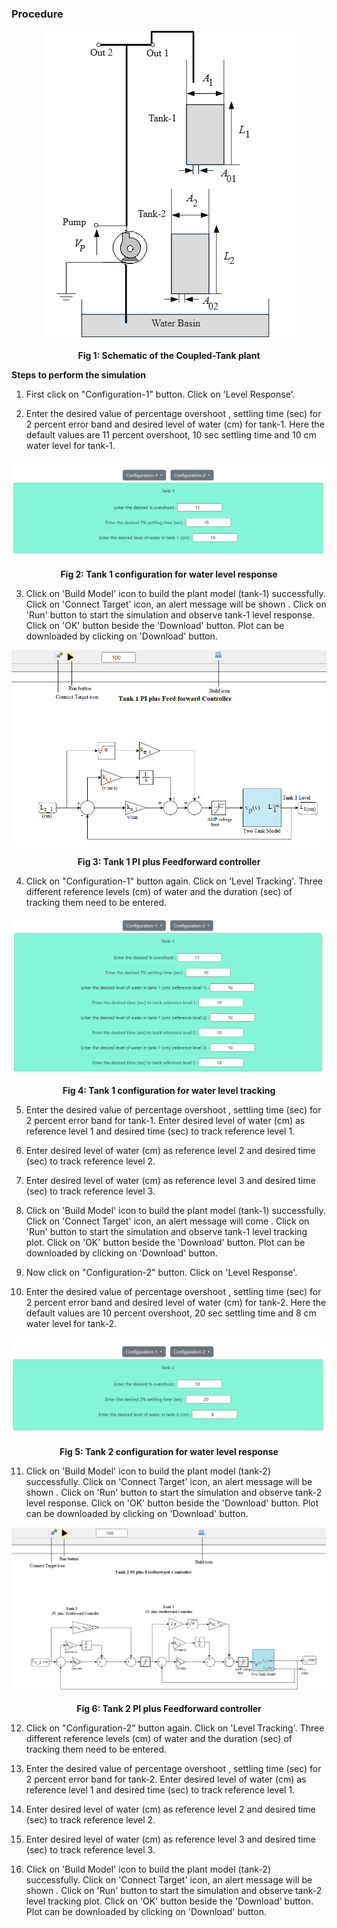 ### Procedure
<div align="center">
<img class="img-fluid"  src="./images/plantscth.png" alt="">

<b>Fig 1: Schematic of the Coupled-Tank plant</b>
</div>


**Steps to perform the simulation**

1. First click on "Configuration-1" button. Click on 'Level Response'.

2. Enter the desired value of percentage overshoot , settling time (sec) for 2 percent error band and desired level of water (cm) for tank-1. Here the default values are 11 percent overshoot, 10 sec settling time
and 10 cm water level for tank-1.

<div align="center">
<img class="img-fluid"  src="./images/ps1.png" alt="">

<b>Fig 2: Tank 1 configuration for water level response</b>
</div>


3. Click on 'Build Model' icon to build the plant model (tank-1) successfully. Click on 'Connect Target' icon, an alert message will be shown . Click on 'Run' button to start the simulation and observe tank-1 level response. Click on 'OK' button beside the 'Download' button. Plot can be downloaded by clicking on 'Download' button.

<div align="center">
<img class="img-fluid"  src="./images/ps2.png" alt="">

<b>Fig 3: Tank 1 PI plus Feedforward controller</b> 
</div>


4. Click on "Configuration-1" button again. Click on 'Level Tracking'. Three different reference levels (cm) of water and the duration (sec) of tracking them need to be entered. 

<div align="center">
<img class="img-fluid"  src="./images/ps3.png" alt="">

<b>Fig 4: Tank 1 configuration for water level tracking</b>
</div>


5. Enter the desired value of percentage overshoot , settling time (sec) for 2 percent error band for tank-1. 
Enter desired level of water (cm) as reference level 1 and desired time (sec) to track reference level 1.

6. Enter desired level of water (cm) as reference level 2 and desired time (sec) to track reference level 2.

7. Enter desired level of water (cm) as reference level 3 and desired time (sec) to track reference level 3.

8. Click on 'Build Model' icon to build the plant model (tank-1) successfully. Click on 'Connect Target' icon, an alert message will come . Click on 'Run' button to start the simulation and observe tank-1 level tracking plot. Click on 'OK' button beside the 'Download' button. Plot can be downloaded by clicking on 'Download' button.

9. Now click on "Configuration-2" button. Click on 'Level Response'.

10. Enter the desired value of percentage overshoot , settling time (sec) for 2 percent error band and desired level of water (cm) for tank-2. Here the default values are 10 percent overshoot, 20 sec settling time
and 8 cm water level for tank-2.

<div align="center">
<img class="img-fluid"  src="./images/ps5.png" alt="">

<b>Fig 5: Tank 2 configuration for water level response</b>
</div>


11. Click on 'Build Model' icon to build the plant model (tank-2) successfully. Click on 'Connect Target' icon, an alert message will be shown . Click on 'Run' button to start the simulation and observe tank-2 level response. Click on 'OK' button beside the 'Download' button. Plot can be downloaded by clicking on 'Download' button.

<div align="center">
<img class="img-fluid"  src="./images/ps6.png" alt="">

<b>Fig 6: Tank 2 PI plus Feedforward controller</b>
</div>


12. Click on "Configuration-2" button again. Click on 'Level Tracking'. Three different reference levels (cm) of water and the duration (sec) of tracking them need to be entered.

13. Enter the desired value of percentage overshoot , settling time (sec) for 2 percent error band for tank-2. 
Enter desired level of water (cm) as reference level 1 and desired time (sec) to track reference level 1.

14. Enter desired level of water (cm) as reference level 2 and desired time (sec) to track reference level 2.

15. Enter desired level of water (cm) as reference level 3 and desired time (sec) to track reference level 3.

16. Click on 'Build Model' icon to build the plant model (tank-2) successfully. Click on 'Connect Target' icon, an alert message will be shown . Click on 'Run' button to start the simulation and observe tank-2 level tracking plot. Click on 'OK' button beside the 'Download' button. Plot can be downloaded by clicking on 'Download' button.